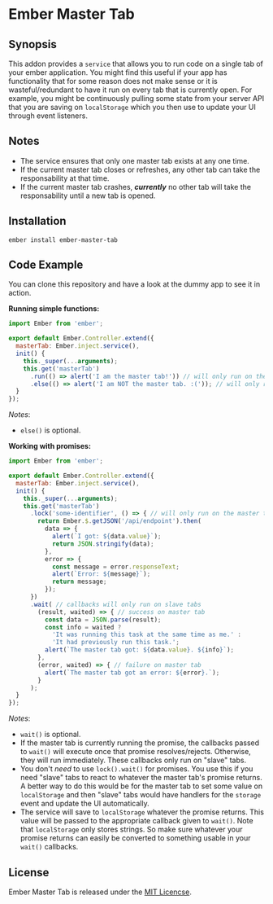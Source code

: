# Ember Master Tab
## Synopsis

This addon provides a `service` that allows you to run code on a single tab of your ember
application. You might find this useful if your app has functionality that for some reason
does not make sense or it is wasteful/redundant to have it run on every tab that is currently
open. For example, you might be continuously pulling some state from your server API that
you are saving on `localStorage` which you then use to update your UI through event listeners.

## Notes

* The service ensures that only one master tab exists at any one time.
* If the current master tab closes or refreshes, any other tab can take the responsability at that time.
* If the current master tab crashes, ***currently*** no other tab will take the responsability until
a new tab is opened. 

## Installation

`ember install ember-master-tab`

## Code Example

You can clone this repository and have a look at the dummy app to see it in action.

**Running simple functions:**

```js
import Ember from 'ember';

export default Ember.Controller.extend({
  masterTab: Ember.inject.service(),
  init() {
    this._super(...arguments);
    this.get('masterTab')
      .run(() => alert('I am the master tab!')) // will only run on the master tab
      .else(() => alert('I am NOT the master tab. :(')); // will only run on slave tabs
  }
});
```
*Notes*:
- `else()` is optional. 

**Working with promises:**

```js
import Ember from 'ember';

export default Ember.Controller.extend({
  masterTab: Ember.inject.service(),
  init() {
    this._super(...arguments);
    this.get('masterTab')
      .lock('some-identifier', () => { // will only run on the master tab
        return Ember.$.getJSON('/api/endpoint').then(
          data => {
            alert(`I got: ${data.value}`);
            return JSON.stringify(data);
          },
          error => {
            const message = error.responseText;
            alert(`Error: ${message}`);
            return message;
          });
      })
      .wait( // callbacks will only run on slave tabs
        (result, waited) => { // success on master tab
          const data = JSON.parse(result);
          const info = waited ?
            'It was running this task at the same time as me.' :
            'It had previously run this task.';
          alert(`The master tab got: ${data.value}. ${info}`);
        },
        (error, waited) => { // failure on master tab
          alert(`The master tab got an error: ${error}.`);
        } 
      );
  }
});
```
*Notes*:
- `wait()` is optional.
- If the master tab is currently running the promise, the callbacks
  passed to `wait()` will execute once that promise resolves/rejects.
  Otherwise, they will run immediately. These callbacks only run on
  "slave" tabs.
- You don't *need* to use `lock().wait()` for promises. You use this
  if you need "slave" tabs to react to whatever the master tab's
  promise returns. A better way to do this would be for the master tab
  to set some value on `localStorage` and then "slave" tabs would
  have handlers for the `storage` event and update the UI automatically.
- The service will save to `localStorage` whatever the promise returns.
  This value will be passed to the appropriate callback given to `wait()`.
  Note that `localStorage` only stores strings. So make sure whatever
  your promise returns can easily be converted to something usable in
  your `wait()` callbacks.

## License

Ember Master Tab is released under the [MIT Licencse](https://github.com/rhyek/ember-master-tab/blob/master/LICENSE.md).